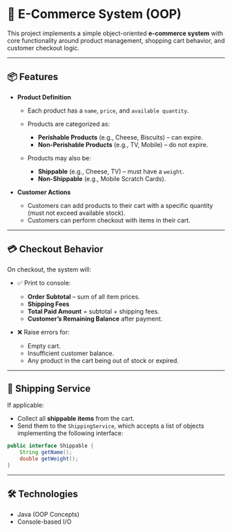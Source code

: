 

# 🛒 E-Commerce System (OOP)

This project implements a simple object-oriented **e-commerce system** with core functionality around product management, shopping cart behavior, and customer checkout logic.

---

## 📦 Features

* **Product Definition**

  * Each product has a `name`, `price`, and `available quantity`.
  * Products are categorized as:

    * **Perishable Products** (e.g., Cheese, Biscuits) – can expire.
    * **Non-Perishable Products** (e.g., TV, Mobile) – do not expire.
  * Products may also be:

    * **Shippable** (e.g., Cheese, TV) – must have a `weight`.
    * **Non-Shippable** (e.g., Mobile Scratch Cards).

* **Customer Actions**

  * Customers can add products to their cart with a specific quantity (must not exceed available stock).
  * Customers can perform checkout with items in their cart.

---

## 💳 Checkout Behavior

On checkout, the system will:

* ✅ Print to console:

  * **Order Subtotal** – sum of all item prices.
  * **Shipping Fees**
  * **Total Paid Amount** = subtotal + shipping fees.
  * **Customer’s Remaining Balance** after payment.

* ❌ Raise errors for:

  * Empty cart.
  * Insufficient customer balance.
  * Any product in the cart being out of stock or expired.

---

## 🚚 Shipping Service

If applicable:

* Collect all **shippable items** from the cart.
* Send them to the `ShippingService`, which accepts a list of objects implementing the following interface:

```java
public interface Shippable {
    String getName();
    double getWeight();
}
```

---

## 🛠 Technologies

* Java (OOP Concepts)
* Console-based I/O


